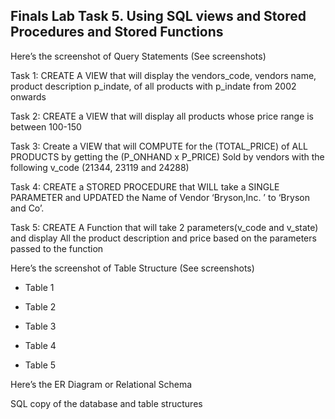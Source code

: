 ## Finals Lab Task 5. Using SQL views and Stored Procedures and Stored Functions

Here’s the screenshot of Query Statements (See screenshots)

Task 1: CREATE A VIEW that will display the vendors_code, vendors name, product description p_indate, of all products with p_indate from 2002 onwards



Task 2: CREATE a VIEW that will display all products whose price range is between 100-150



Task 3: Create a VIEW that will COMPUTE for the (TOTAL_PRICE) of ALL PRODUCTS by getting the (P_ONHAND x P_PRICE) Sold by vendors with the following v_code (21344, 23119 and 24288)



Task 4: CREATE a STORED PROCEDURE that WILL take a SINGLE PARAMETER and UPDATED the Name of Vendor ‘Bryson,Inc. ’ to ‘Bryson and Co’.



Task 5: CREATE A Function that will take 2 parameters(v_code and v_state) and display All the product description and price based on the parameters passed to the function



Here’s the screenshot of Table Structure (See screenshots)

- Table 1


- Table 2


- Table 3


- Table 4


- Table 5



Here’s the ER Diagram or Relational Schema

SQL copy of the database and table structures
